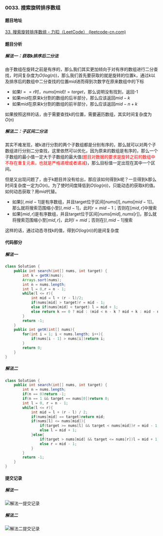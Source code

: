### 0033. 搜索旋转排序数组

#### 题目地址

[33. 搜索旋转排序数组 - 力扣（LeetCode） (leetcode-cn.com)](https://leetcode-cn.com/problems/search-in-rotated-sorted-array/)

#### 题目分析

##### 解法一：获取k排序后二分法

由于数组在旋转之前是有序的，那么我们其实更加倾向于对有序的数组进行二分查找，时间复杂度为$O(log(n))$，那么我们首先要获取的就是旋转的位置k，通过$k$以及排序后的数组中二分查找的位置$mid$​进而得到次数字在原来数组中的下标

- 如果$l == r$​时，$nums[mid] != target$，那么说明没有找到，返回-1
- 如果$mid$​在原来k分割的数组的后半部分，那么应该返回$mid - k$​
- 如果$mid$在原来k分割的数组的前半部分，那么应该返回$mid - n + k$​

如果按照这样的话，由于需要查找k的位置，需要遍历数组，其实时间复杂度为$O(n)$

##### 解法二：子区间二分法

其实不难发现，被k进行分割的两个子数组都是分别有序的，那么就可以对两个子数组进行分别二分查找，这里依然可以优化，因为原来的数组是有序的，那么一个子数组的最小值一定大于子数组的最大值(<font color='red'>题目对数据的要求是旋转之前的数组中不存在重复元素，也就是严格递增或者递减</font>)，那么目标值一定出现在其中一个区间。

但是又出现问题了，由于k题目并没有给出，那应该如何得到k呢？一旦得到k那么时间复杂度一定为$O(n)$。为了使时间度降低到$O(log(n))$，只能动态的获取$k$的值。如何动态获取？用$mid$​代替。

- 如果$[l, mid - 1]$是有序数组，并且target位于区间$[nums[l], nums[mid - 1]]$，那么就将搜索范围缩小至$[l, mid - 1]$，此时$r = mid - 1$；否则在$[mid, r]$中搜索
- 如果$[mid, r]$是有序数组，并且target位于区间$[nums[mid], nums[r]]$，那么就将搜索范围缩小至$[mid,r]$，此时$l = mid$；否则在$[l, mid - 1]$搜索​

这样的话，通过动态寻找k的值，得到$O(log(n))$的是间复杂度

#### 代码部分

##### 解法一

```java
class Solution {
    public int search(int[] nums, int target) {
        int k = getK(nums);
        Arrays.sort(nums);
        int n = nums.length;
        int l = 0,r = n - 1;
        while(l <= r){
            int mid = l + (r - l)/2;
            if(nums[mid] > target)r = mid - 1;
            else if(nums[mid] < target) l = mid + 1;
            else return k == 0 ? mid : (mid < n - k ? mid + k : mid - n + k);
        }
        return -1;
    }
    public int getK(int[] nums){
        for(int i = 1; i < nums.length; i++){
            if(nums[i - 1] > nums[i])return i;
        }
        return 0;
    }
}
```

##### 解法二

```java
class Solution {
    public int search(int[] nums, int target) {
        int n = nums.length;
        if(n == 0)return -1;
        if(n == 1 && target == nums[0])return 0;
        int l = 0, r = n - 1;
        while(l <= r){
            int mid = l + (r - l) / 2;
            if(nums[mid] == target)return mid;
            if(nums[l] <= nums[mid]){
                if(target >= nums[l] && target < nums[mid])r = mid - 1;
                else l = mid + 1;
            }else{
                if(target > nums[mid] && target <= nums[r])l = mid + 1;
                else r = mid - 1;
            }
        }
        return -1;
    }
}
```

#### 提交记录

##### 解法一

![解法一提交记录](https://gitee.com/QingShanxl/pictures/raw/master/img//IMG_0577(20211210-094323).PNG)

##### 解法二

![解法二提交记录](https://gitee.com/QingShanxl/pictures/raw/master/img//image-20211210155548615.png)


